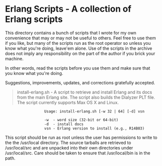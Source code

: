 # Erlang Scripts - A collection of Erlang scripts #

This directory contains a bunch of scripts that I wrote for my own
convenience that may or may not be useful to others. Feel free to
use them if you like, but many of the scripts run as the root
operator so unless you know what you're doing, leave'em alone. Use
of the scripts in the archive does not imply any responsibility on
the part of the author if you brick your machine.

In other words, read the scripts before you use them and make sure
that you know what you're doing.

Suggestions, improvements, updates, and corrections gratefully
accepted.


>  install-erlang.sh - A script to retrieve and install Erlang and
                      its docs from the main Erlang site. The script
                      also builds the Dialyzer PLT file.
                      The script currently supports Max OS X and
                      Linux.

                      Usage: install-erlang.sh [-w 32 | 64] [-d] vsn

                      -w  - word size (32-bit or 64-bit)
                      -d  - install docs
                      vsn - Erlang version to install (e.g., R14B03)

This script should be run as root unless the user has permissions to write to the the /usr/local directory. The source tarballs are retrieved to /usr/local/src and are unpacked into their own directories under /usr/local/src. Care should be taken to ensure that /usr/local/bin is in the path.
